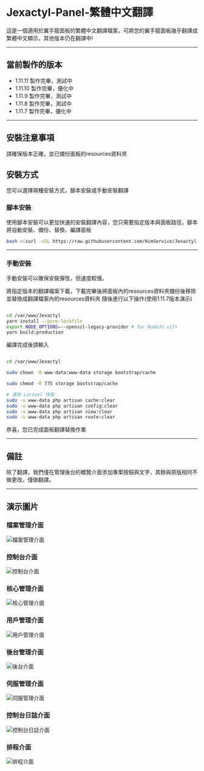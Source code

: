 # Jexactyl-Panel-繁體中文翻譯
這是一個適用於翼手龍面板的繁體中文翻譯檔案，可將您的翼手龍面板幾乎翻譯成繁體中文顯示。其他版本仍在翻譯中!

---

## 當前製作的版本
- 1.11.11 製作完畢，測試中
- 1.11.10 製作完畢，優化中
- 1.11.9 製作完畢，測試中
- 1.11.8 製作完畢，測試中
- 1.11.7 製作完畢，優化中


---

## 安裝注意事項
請確保版本正確，並已備份面板的resources資料夾

## 安裝方式
您可以選擇兩種安裝方式，腳本安裝或手動安裝翻譯

### 腳本安裝
使用腳本安裝可以更加快速的安裝翻譯內容，您只需要指定版本與面板路徑，腳本將自動安裝、備份、替換、編譯面板

```bash
bash <(curl -sSL https://raw.githubusercontent.com/HimService/Jexactyl-Panel-Traditional-Chinese/main/install.sh)
```

---

### 手動安裝
手動安裝可以確保安裝彈性，但速度較慢。

將指定版本的翻譯檔案下載，下載完畢後將面板內的resources資料夾備份後移除並替換成翻譯檔案內的resources資料夾
隨後進行以下操作(使用1.11.7版本演示)
```bash

cd /var/www/Jexactyl
yarn install --pure-lockfile
export NODE_OPTIONS=--openssl-legacy-provider # for NodeJS v17+
yarn build:production

```

編譯完成後請輸入
```bash

cd /var/www/Jexactyl

sudo chown -R www-data:www-data storage bootstrap/cache

sudo chmod -R 775 storage bootstrap/cache

# 清除 Laravel 快取
sudo -u www-data php artisan cache:clear
sudo -u www-data php artisan config:clear
sudo -u www-data php artisan view:clear
sudo -u www-data php artisan route:clear

```
恭喜，您已完成面板翻譯替換作業

---

## 備註
除了翻譯，我們僅在管理後台的概覽介面添加專案按鈕與文字，其餘與原版相同不做更改，僅做翻譯。

---
## 演示圖片
### 檔案管理介面
![檔案管理介面](example-img/example1.png)
### 控制台介面
![控制台介面](example-img/example2.png)
### 核心管理介面
![核心管理介面](example-img/example3.png)
### 用戶管理介面
![用戶管理介面](example-img/example4.png)
### 後台管理介面
![後台介面](example-img/example5.png)
### 伺服管理介面
![伺服管理介面](example-img/example6.png)
### 控制台日誌介面
![控制台日誌介面](example-img/example7.png)
### 排程介面
![排程介面](example-img/example8.png)

